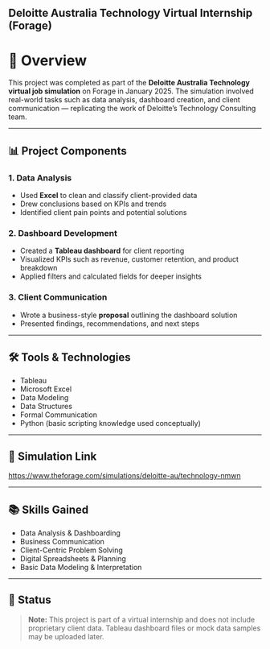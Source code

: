 ## Deloitte Australia Technology Virtual Internship (Forage)

# 📌 Overview

This project was completed as part of the **Deloitte Australia Technology virtual job simulation** on Forage in January 2025. The simulation involved real-world tasks such as data analysis, dashboard creation, and client communication — replicating the work of Deloitte’s Technology Consulting team.

---

## 📊 Project Components

### 1. Data Analysis
- Used **Excel** to clean and classify client-provided data
- Drew conclusions based on KPIs and trends
- Identified client pain points and potential solutions

### 2. Dashboard Development
- Created a **Tableau dashboard** for client reporting
- Visualized KPIs such as revenue, customer retention, and product breakdown
- Applied filters and calculated fields for deeper insights

### 3. Client Communication
- Wrote a business-style **proposal** outlining the dashboard solution
- Presented findings, recommendations, and next steps

---

## 🛠️ Tools & Technologies
- Tableau
- Microsoft Excel
- Data Modeling
- Data Structures
- Formal Communication
- Python (basic scripting knowledge used conceptually)

---

## 🔗 Simulation Link
https://www.theforage.com/simulations/deloitte-au/technology-nmwn

---

## 📚 Skills Gained
- Data Analysis & Dashboarding
- Business Communication
- Client-Centric Problem Solving
- Digital Spreadsheets & Planning
- Basic Data Modeling & Interpretation

---

## 📁 Status
> **Note:** This project is part of a virtual internship and does not include proprietary client data. Tableau dashboard files or mock data samples may be uploaded later.

